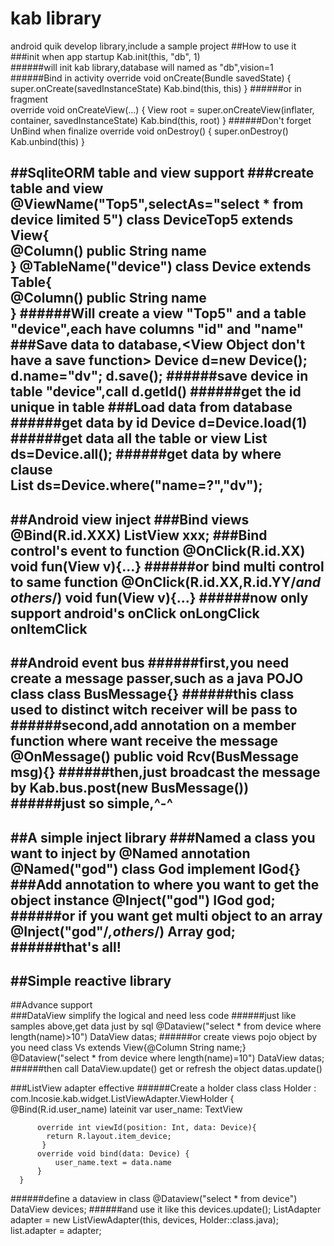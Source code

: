 # kab library
android quik develop library,include a sample project
##How to use it
###init when app startup
    Kab.init(this, "db", 1)    
######will init kab library,database will named as "db",vision=1
######Bind in activity
    override void onCreate(Bundle savedState) {
            super.onCreate(savedInstanceState)
            Kab.bind(this, this)
        }
######or in fragment        
    override void onCreateView(...) {
                View root = super.onCreateView(inflater, container, savedInstanceState)
                Kab.bind(this, root)
            } 
######Don't forget UnBind when finalize
    override void onDestroy() {
            super.onDestroy()
            Kab.unbind(this)
        }
             
##SqliteORM table and view support
###create table and view
    @ViewName("Top5",selectAs="select * from device limited 5")
    class DeviceTop5 extends View{        
          @Column()
          public String name    
    }
    @TableName("device")
    class Device extends Table{        
        @Column()
        public String name    
    }
######Will create a view "Top5" and a table "device",each have columns "id" and "name"
###Save data to database,<View Object don't have a save function>
    Device d=new Device();
    d.name="dv";
    d.save();
######save device in table "device",call
    d.getId()
######get the id unique in table
###Load data from database
######get data by id
    Device d=Device.load(1)
######get data all the table or view
    List<Device> ds=Device.all();
######get data by where clause    
    List<Device> ds=Device.where("name=?","dv"); 
---
##Android view inject
###Bind views
    @Bind(R.id.XXX)
    ListView xxx;
###Bind control's event to function
    @OnClick(R.id.XX)
    void fun(View v){...}
######or bind multi control to same function
    @OnClick(R.id.XX,R.id.YY/*and others*/)
    void fun(View v){...}
######now only support android's
    onClick
    onLongClick
    onItemClick
---
##Android event bus
######first,you need create a message passer,such as a java POJO class
    class BusMessage{}
######this class used to distinct witch receiver will be pass to     
######second,add annotation on a member function where want receive the message
    @OnMessage()
    public void Rcv(BusMessage msg){}
######then,just broadcast the message by 
    Kab.bus.post(new BusMessage())
######just so simple,^-^
---
##A simple inject library
###Named a class you want to inject by @Named annotation
    @Named("god")
    class God implement IGod{}   
###Add annotation to where you want to get the object instance
    @Inject("god")
    IGod god;
######or if you want get multi object to an array
    @Inject("god"/*,others*/)
    Array<IGod> god;
######that's all!
---
##Simple reactive library
---
##Advance support    
###DataView simplify the logical and need less code
######just like samples above,get data just by sql
    @Dataview("select * from device where length(name)>10")
    DataView<Device> datas;
######or create views pojo object by you need
    class Vs extends View{@Column String name;}
    @Dataview("select * from device where length(name)=10")
    DataView<Vs> datas;
######then call DataView.update() get or refresh the object
    datas.update()
    
###ListView adapter effective 
######Create a holder class
    class Holder : com.lncosie.kab.widget.ListViewAdapter.ViewHolder<Device> {    
          @Bind(R.id.user_name)
          lateinit var user_name: TextView
    
          override int viewId(position: Int, data: Device){
            return R.layout.item_device;
           }
          override void bind(data: Device) {
              user_name.text = data.name
          }
      }
######define a dataview in class
   @Dataview("select * from device")
   DataView<Device> devices;
######and use it like this
   devices.update();
   ListAdapter adapter = new ListViewAdapter(this, devices, Holder::class.java);
   list.adapter = adapter;